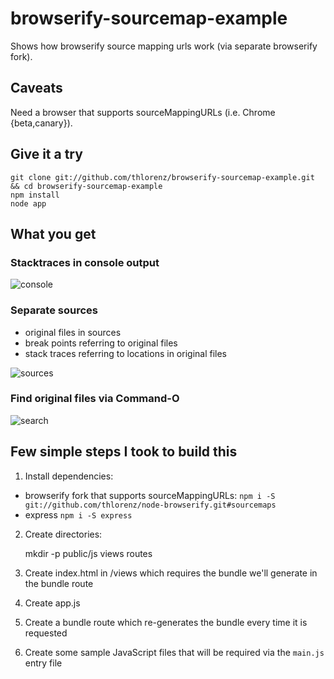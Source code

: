 # browserify-sourcemap-example

Shows how browserify source mapping urls work (via separate browserify fork).

## Caveats 

Need a browser that supports sourceMappingURLs (i.e. Chrome {beta,canary}).

## Give it a try

    git clone git://github.com/thlorenz/browserify-sourcemap-example.git && cd browserify-sourcemap-example
    npm install
    node app

## What you get

### Stacktraces in console output

![console](https://raw.github.com/thlorenz/browserify-sourcemap-example/master/assets/devtools-console.png)

### Separate sources

- original files in sources
- break points referring to original files
- stack traces referring to locations in original files


![sources](https://raw.github.com/thlorenz/browserify-sourcemap-example/master/assets/devtools-sources.png)

### Find original files via Command-O


![search](https://raw.github.com/thlorenz/browserify-sourcemap-example/master/assets/devtools-search.png)

## Few simple steps I took to build this

1. Install dependencies:
  
  - browserify fork that supports sourceMappingURLs: `npm i -S git://github.com/thlorenz/node-browserify.git#sourcemaps`
  - express `npm i -S express`

2. Create directories: 

   mkdir -p public/js views routes

3. Create index.html in /views which requires the bundle we'll generate in the bundle route
4. Create app.js 
5. Create a bundle route which re-generates the bundle every time it is requested
6. Create some sample JavaScript files that will be required via the `main.js` entry file
